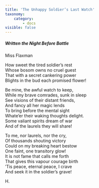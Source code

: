 ```yaml
---
title: 'The Unhappy Soldier’s Last Watch'
taxonomy:
    category:
        - docs
visible: false
---
```


##### Written the Night Before Battle

<div class="author">Miss Flaxman</div>

How sweet the tired soldier’s rest  
Whose bosom owns no cruel guest  
That with a secret cankering power  
Blights in the bud each promised flower!

Be mine, the awful watch to keep,  
While my brave comrades, sunk in sleep  
See visions of their distant friends,  
And fancy all her magic lends  
To bring before the mental sight  
Whate’er their waking thoughts delight.  
Some valiant spirits dream of war  
And of the laurels they will share!  

To me, nor laurels, nor the cry,  
Of thousands shouting victory  
Could on my breaking heart bestow  
One faint, one transitory glow!  
It is not fame that calls me forth  
That gives this vapour courage birth  
’Tis peace, eternal peace, I crave  
And seek it in the soldier’s grave!

H.